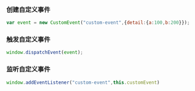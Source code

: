 ### 创建自定义事件
```js
var event = new CustomEvent("custom-event",{detail:{a:100,b:200}});
```
### 触发自定义事件
```js
window.dispatchEvent(event);
```
### 监听自定义事件
```js
window.addEventListener("custom-event",this.customEvent)
```
